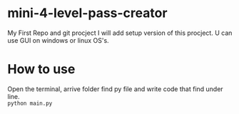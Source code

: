 # mini-4-level-pass-creator
My First Repo and git procject
I will add setup version of this procject. U can use GUI on windows or linux OS's.


# How to use
Open the terminal, arrive folder find py file and write code that find under line.
<br>
<code>python main.py </code>
